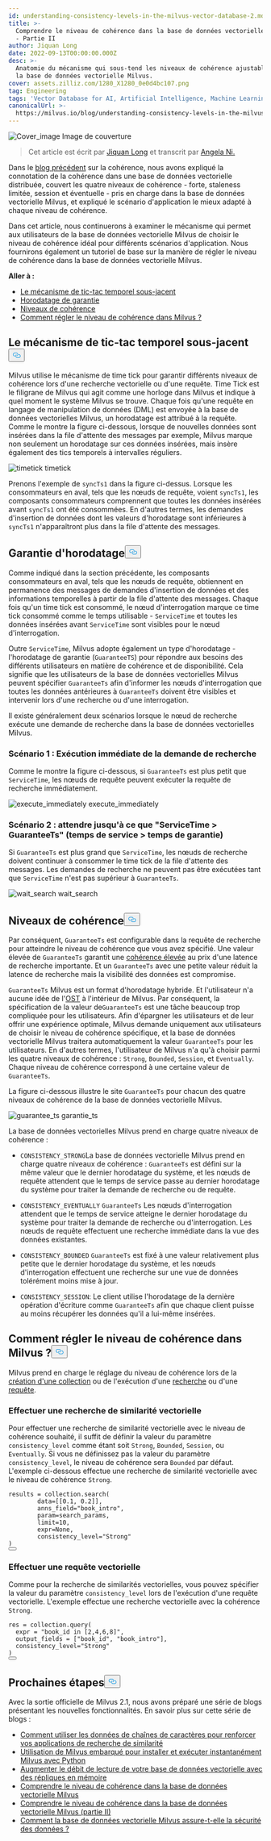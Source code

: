 ```yaml
---
id: understanding-consistency-levels-in-the-milvus-vector-database-2.md
title: >-
  Comprendre le niveau de cohérence dans la base de données vectorielles Milvus
  - Partie II
author: Jiquan Long
date: 2022-09-13T00:00:00.000Z
desc: >-
  Anatomie du mécanisme qui sous-tend les niveaux de cohérence ajustables dans
  la base de données vectorielle Milvus.
cover: assets.zilliz.com/1280_X1280_0e0d4bc107.png
tag: Engineering
tags: 'Vector Database for AI, Artificial Intelligence, Machine Learning'
canonicalUrl: >-
  https://milvus.io/blog/understanding-consistency-levels-in-the-milvus-vector-database-2.md
---
```

<p>
  
   <span class="img-wrapper"> <img translate="no" src="https://assets.zilliz.com/1280_X1280_0e0d4bc107.png" alt="Cover_image" class="doc-image" id="cover_image" />
   </span> <span class="img-wrapper"> <span>Image de couverture</span> </span></p>
<blockquote>
<p>Cet article est écrit par <a href="https://github.com/longjiquan">Jiquan Long</a> et transcrit par <a href="https://www.linkedin.com/in/yiyun-n-2aa713163/">Angela Ni.</a></p>
</blockquote>
<p>Dans le <a href="https://milvus.io/blog/understanding-consistency-levels-in-the-milvus-vector-database.md">blog précédent</a> sur la cohérence, nous avons expliqué la connotation de la cohérence dans une base de données vectorielle distribuée, couvert les quatre niveaux de cohérence - forte, staleness limitée, session et éventuelle - pris en charge dans la base de données vectorielle Milvus, et expliqué le scénario d'application le mieux adapté à chaque niveau de cohérence.</p>
<p>Dans cet article, nous continuerons à examiner le mécanisme qui permet aux utilisateurs de la base de données vectorielle Milvus de choisir le niveau de cohérence idéal pour différents scénarios d'application. Nous fournirons également un tutoriel de base sur la manière de régler le niveau de cohérence dans la base de données vectorielle Milvus.</p>
<p><strong>Aller à :</strong></p>
<ul>
<li><a href="#The-underlying-time-tick-mechanism">Le mécanisme de tic-tac temporel sous-jacent</a></li>
<li><a href="#Guarantee-timestamp">Horodatage de garantie</a></li>
<li><a href="#Consistency-levels">Niveaux de cohérence</a></li>
<li><a href="#How-to-tune-consistency-level-in-Milvus">Comment régler le niveau de cohérence dans Milvus ?</a></li>
</ul>
<h2 id="The-underlying-time-tick-mechanism" class="common-anchor-header">Le mécanisme de tic-tac temporel sous-jacent<button data-href="#The-underlying-time-tick-mechanism" class="anchor-icon" translate="no">
      <svg translate="no"
        aria-hidden="true"
        focusable="false"
        height="20"
        version="1.1"
        viewBox="0 0 16 16"
        width="16"
      >
        <path
          fill="#0092E4"
          fill-rule="evenodd"
          d="M4 9h1v1H4c-1.5 0-3-1.69-3-3.5S2.55 3 4 3h4c1.45 0 3 1.69 3 3.5 0 1.41-.91 2.72-2 3.25V8.59c.58-.45 1-1.27 1-2.09C10 5.22 8.98 4 8 4H4c-.98 0-2 1.22-2 2.5S3 9 4 9zm9-3h-1v1h1c1 0 2 1.22 2 2.5S13.98 12 13 12H9c-.98 0-2-1.22-2-2.5 0-.83.42-1.64 1-2.09V6.25c-1.09.53-2 1.84-2 3.25C6 11.31 7.55 13 9 13h4c1.45 0 3-1.69 3-3.5S14.5 6 13 6z"
        ></path>
      </svg>
    </button></h2><p>Milvus utilise le mécanisme de time tick pour garantir différents niveaux de cohérence lors d'une recherche vectorielle ou d'une requête. Time Tick est le filigrane de Milvus qui agit comme une horloge dans Milvus et indique à quel moment le système Milvus se trouve. Chaque fois qu'une requête en langage de manipulation de données (DML) est envoyée à la base de données vectorielles Milvus, un horodatage est attribué à la requête. Comme le montre la figure ci-dessous, lorsque de nouvelles données sont insérées dans la file d'attente des messages par exemple, Milvus marque non seulement un horodatage sur ces données insérées, mais insère également des tics temporels à intervalles réguliers.</p>
<p>
  
   <span class="img-wrapper"> <img translate="no" src="https://assets.zilliz.com/timetick_b395df9804.png" alt="timetick" class="doc-image" id="timetick" />
   </span> <span class="img-wrapper"> <span>timetick</span> </span></p>
<p>Prenons l'exemple de <code translate="no">syncTs1</code> dans la figure ci-dessus. Lorsque les consommateurs en aval, tels que les nœuds de requête, voient <code translate="no">syncTs1</code>, les composants consommateurs comprennent que toutes les données insérées avant <code translate="no">syncTs1</code> ont été consommées. En d'autres termes, les demandes d'insertion de données dont les valeurs d'horodatage sont inférieures à <code translate="no">syncTs1</code> n'apparaîtront plus dans la file d'attente des messages.</p>
<h2 id="Guarantee-Timestamp" class="common-anchor-header">Garantie d'horodatage<button data-href="#Guarantee-Timestamp" class="anchor-icon" translate="no">
      <svg translate="no"
        aria-hidden="true"
        focusable="false"
        height="20"
        version="1.1"
        viewBox="0 0 16 16"
        width="16"
      >
        <path
          fill="#0092E4"
          fill-rule="evenodd"
          d="M4 9h1v1H4c-1.5 0-3-1.69-3-3.5S2.55 3 4 3h4c1.45 0 3 1.69 3 3.5 0 1.41-.91 2.72-2 3.25V8.59c.58-.45 1-1.27 1-2.09C10 5.22 8.98 4 8 4H4c-.98 0-2 1.22-2 2.5S3 9 4 9zm9-3h-1v1h1c1 0 2 1.22 2 2.5S13.98 12 13 12H9c-.98 0-2-1.22-2-2.5 0-.83.42-1.64 1-2.09V6.25c-1.09.53-2 1.84-2 3.25C6 11.31 7.55 13 9 13h4c1.45 0 3-1.69 3-3.5S14.5 6 13 6z"
        ></path>
      </svg>
    </button></h2><p>Comme indiqué dans la section précédente, les composants consommateurs en aval, tels que les nœuds de requête, obtiennent en permanence des messages de demandes d'insertion de données et des informations temporelles à partir de la file d'attente des messages. Chaque fois qu'un time tick est consommé, le nœud d'interrogation marque ce time tick consommé comme le temps utilisable - <code translate="no">ServiceTime</code> et toutes les données insérées avant <code translate="no">ServiceTime</code> sont visibles pour le nœud d'interrogation.</p>
<p>Outre <code translate="no">ServiceTime</code>, Milvus adopte également un type d'horodatage - l'horodatage de garantie (<code translate="no">GuaranteeTS</code>) pour répondre aux besoins des différents utilisateurs en matière de cohérence et de disponibilité. Cela signifie que les utilisateurs de la base de données vectorielles Milvus peuvent spécifier <code translate="no">GuaranteeTs</code> afin d'informer les nœuds d'interrogation que toutes les données antérieures à <code translate="no">GuaranteeTs</code> doivent être visibles et intervenir lors d'une recherche ou d'une interrogation.</p>
<p>Il existe généralement deux scénarios lorsque le nœud de recherche exécute une demande de recherche dans la base de données vectorielles Milvus.</p>
<h3 id="Scenario-1-Execute-search-request-immediately" class="common-anchor-header">Scénario 1 : Exécution immédiate de la demande de recherche</h3><p>Comme le montre la figure ci-dessous, si <code translate="no">GuaranteeTs</code> est plus petit que <code translate="no">ServiceTime</code>, les nœuds de requête peuvent exécuter la requête de recherche immédiatement.</p>
<p>
  
   <span class="img-wrapper"> <img translate="no" src="https://assets.zilliz.com/execute_immediately_dd1913775d.png" alt="execute_immediately" class="doc-image" id="execute_immediately" />
   </span> <span class="img-wrapper"> <span>execute_immediately</span> </span></p>
<h3 id="Scenario-2-Wait-till-ServiceTime--GuaranteeTs" class="common-anchor-header">Scénario 2 : attendre jusqu'à ce que "ServiceTime &gt; GuaranteeTs" (temps de service &gt; temps de garantie)</h3><p>Si <code translate="no">GuaranteeTs</code> est plus grand que <code translate="no">ServiceTime</code>, les nœuds de recherche doivent continuer à consommer le time tick de la file d'attente des messages. Les demandes de recherche ne peuvent pas être exécutées tant que <code translate="no">ServiceTime</code> n'est pas supérieur à <code translate="no">GuaranteeTs</code>.</p>
<p>
  
   <span class="img-wrapper"> <img translate="no" src="https://assets.zilliz.com/wait_search_f09a2f6cf9.png" alt="wait_search" class="doc-image" id="wait_search" />
   </span> <span class="img-wrapper"> <span>wait_search</span> </span></p>
<h2 id="Consistency-Levels" class="common-anchor-header">Niveaux de cohérence<button data-href="#Consistency-Levels" class="anchor-icon" translate="no">
      <svg translate="no"
        aria-hidden="true"
        focusable="false"
        height="20"
        version="1.1"
        viewBox="0 0 16 16"
        width="16"
      >
        <path
          fill="#0092E4"
          fill-rule="evenodd"
          d="M4 9h1v1H4c-1.5 0-3-1.69-3-3.5S2.55 3 4 3h4c1.45 0 3 1.69 3 3.5 0 1.41-.91 2.72-2 3.25V8.59c.58-.45 1-1.27 1-2.09C10 5.22 8.98 4 8 4H4c-.98 0-2 1.22-2 2.5S3 9 4 9zm9-3h-1v1h1c1 0 2 1.22 2 2.5S13.98 12 13 12H9c-.98 0-2-1.22-2-2.5 0-.83.42-1.64 1-2.09V6.25c-1.09.53-2 1.84-2 3.25C6 11.31 7.55 13 9 13h4c1.45 0 3-1.69 3-3.5S14.5 6 13 6z"
        ></path>
      </svg>
    </button></h2><p>Par conséquent, <code translate="no">GuaranteeTs</code> est configurable dans la requête de recherche pour atteindre le niveau de cohérence que vous avez spécifié. Une valeur élevée de <code translate="no">GuaranteeTs</code> garantit une <a href="https://milvus.io/blog/understanding-consistency-levels-in-the-milvus-vector-database.md#Strong">cohérence élevée</a> au prix d'une latence de recherche importante. Et un <code translate="no">GuaranteeTs</code> avec une petite valeur réduit la latence de recherche mais la visibilité des données est compromise.</p>
<p><code translate="no">GuaranteeTs</code> Milvus est un format d'horodatage hybride. Et l'utilisateur n'a aucune idée de l'<a href="https://github.com/milvus-io/milvus/blob/master/docs/design_docs/20211214-milvus_hybrid_ts.md">OST</a> à l'intérieur de Milvus. Par conséquent, la spécification de la valeur de<code translate="no">GuaranteeTs</code> est une tâche beaucoup trop compliquée pour les utilisateurs. Afin d'épargner les utilisateurs et de leur offrir une expérience optimale, Milvus demande uniquement aux utilisateurs de choisir le niveau de cohérence spécifique, et la base de données vectorielle Milvus traitera automatiquement la valeur <code translate="no">GuaranteeTs</code> pour les utilisateurs. En d'autres termes, l'utilisateur de Milvus n'a qu'à choisir parmi les quatre niveaux de cohérence : <code translate="no">Strong</code>, <code translate="no">Bounded</code>, <code translate="no">Session</code>, et <code translate="no">Eventually</code>. Chaque niveau de cohérence correspond à une certaine valeur de <code translate="no">GuaranteeTs</code>.</p>
<p>La figure ci-dessous illustre le site <code translate="no">GuaranteeTs</code> pour chacun des quatre niveaux de cohérence de la base de données vectorielle Milvus.</p>
<p>
  
   <span class="img-wrapper"> <img translate="no" src="https://assets.zilliz.com/guarantee_ts_f4b3e119d3.png" alt="guarantee_ts" class="doc-image" id="guarantee_ts" />
   </span> <span class="img-wrapper"> <span>garantie_ts</span> </span></p>
<p>La base de données vectorielles Milvus prend en charge quatre niveaux de cohérence :</p>
<ul>
<li><p><code translate="no">CONSISTENCY_STRONG</code>La base de données vectorielle Milvus prend en charge quatre niveaux de cohérence : <code translate="no">GuaranteeTs</code> est défini sur la même valeur que le dernier horodatage du système, et les nœuds de requête attendent que le temps de service passe au dernier horodatage du système pour traiter la demande de recherche ou de requête.</p></li>
<li><p><code translate="no">CONSISTENCY_EVENTUALLY</code> <code translate="no">GuaranteeTs</code> Les nœuds d'interrogation attendent que le temps de service atteigne le dernier horodatage du système pour traiter la demande de recherche ou d'interrogation. Les nœuds de requête effectuent une recherche immédiate dans la vue des données existantes.</p></li>
<li><p><code translate="no">CONSISTENCY_BOUNDED</code> <code translate="no">GuaranteeTs</code> est fixé à une valeur relativement plus petite que le dernier horodatage du système, et les nœuds d'interrogation effectuent une recherche sur une vue de données tolérément moins mise à jour.</p></li>
<li><p><code translate="no">CONSISTENCY_SESSION</code>: Le client utilise l'horodatage de la dernière opération d'écriture comme <code translate="no">GuaranteeTs</code> afin que chaque client puisse au moins récupérer les données qu'il a lui-même insérées.</p></li>
</ul>
<h2 id="How-to-tune-consistency-level-in-Milvus" class="common-anchor-header">Comment régler le niveau de cohérence dans Milvus ?<button data-href="#How-to-tune-consistency-level-in-Milvus" class="anchor-icon" translate="no">
      <svg translate="no"
        aria-hidden="true"
        focusable="false"
        height="20"
        version="1.1"
        viewBox="0 0 16 16"
        width="16"
      >
        <path
          fill="#0092E4"
          fill-rule="evenodd"
          d="M4 9h1v1H4c-1.5 0-3-1.69-3-3.5S2.55 3 4 3h4c1.45 0 3 1.69 3 3.5 0 1.41-.91 2.72-2 3.25V8.59c.58-.45 1-1.27 1-2.09C10 5.22 8.98 4 8 4H4c-.98 0-2 1.22-2 2.5S3 9 4 9zm9-3h-1v1h1c1 0 2 1.22 2 2.5S13.98 12 13 12H9c-.98 0-2-1.22-2-2.5 0-.83.42-1.64 1-2.09V6.25c-1.09.53-2 1.84-2 3.25C6 11.31 7.55 13 9 13h4c1.45 0 3-1.69 3-3.5S14.5 6 13 6z"
        ></path>
      </svg>
    </button></h2><p>Milvus prend en charge le réglage du niveau de cohérence lors de la <a href="https://milvus.io/docs/v2.1.x/create_collection.md">création d'une collection</a> ou de l'exécution d'une <a href="https://milvus.io/docs/v2.1.x/search.md">recherche</a> ou d'une <a href="https://milvus.io/docs/v2.1.x/query.md">requête</a>.</p>
<h3 id="Conduct-a-vector-similarity-search" class="common-anchor-header">Effectuer une recherche de similarité vectorielle</h3><p>Pour effectuer une recherche de similarité vectorielle avec le niveau de cohérence souhaité, il suffit de définir la valeur du paramètre <code translate="no">consistency_level</code> comme étant soit <code translate="no">Strong</code>, <code translate="no">Bounded</code>, <code translate="no">Session</code>, ou <code translate="no">Eventually</code>. Si vous ne définissez pas la valeur du paramètre <code translate="no">consistency_level</code>, le niveau de cohérence sera <code translate="no">Bounded</code> par défaut. L'exemple ci-dessous effectue une recherche de similarité vectorielle avec le niveau de cohérence <code translate="no">Strong</code>.</p>
<pre><code translate="no">results = collection.search(
        data=[[0.1, 0.2]], 
        anns_field=<span class="hljs-string">&quot;book_intro&quot;</span>, 
        param=search_params, 
        <span class="hljs-built_in">limit</span>=10, 
        <span class="hljs-built_in">expr</span>=None,
        consistency_level=<span class="hljs-string">&quot;Strong&quot;</span>
)
<button class="copy-code-btn"></button></code></pre>
<h3 id="Conduct-a-vector-query" class="common-anchor-header">Effectuer une requête vectorielle</h3><p>Comme pour la recherche de similarités vectorielles, vous pouvez spécifier la valeur du paramètre <code translate="no">consistency_level</code> lors de l'exécution d'une requête vectorielle. L'exemple effectue une recherche vectorielle avec la cohérence <code translate="no">Strong</code>.</p>
<pre><code translate="no">res = collection.query(
  <span class="hljs-built_in">expr</span> = <span class="hljs-string">&quot;book_id in [2,4,6,8]&quot;</span>, 
  output_fields = [<span class="hljs-string">&quot;book_id&quot;</span>, <span class="hljs-string">&quot;book_intro&quot;</span>],
  consistency_level=<span class="hljs-string">&quot;Strong&quot;</span>
)
<button class="copy-code-btn"></button></code></pre>
<h2 id="Whats-next" class="common-anchor-header">Prochaines étapes<button data-href="#Whats-next" class="anchor-icon" translate="no">
      <svg translate="no"
        aria-hidden="true"
        focusable="false"
        height="20"
        version="1.1"
        viewBox="0 0 16 16"
        width="16"
      >
        <path
          fill="#0092E4"
          fill-rule="evenodd"
          d="M4 9h1v1H4c-1.5 0-3-1.69-3-3.5S2.55 3 4 3h4c1.45 0 3 1.69 3 3.5 0 1.41-.91 2.72-2 3.25V8.59c.58-.45 1-1.27 1-2.09C10 5.22 8.98 4 8 4H4c-.98 0-2 1.22-2 2.5S3 9 4 9zm9-3h-1v1h1c1 0 2 1.22 2 2.5S13.98 12 13 12H9c-.98 0-2-1.22-2-2.5 0-.83.42-1.64 1-2.09V6.25c-1.09.53-2 1.84-2 3.25C6 11.31 7.55 13 9 13h4c1.45 0 3-1.69 3-3.5S14.5 6 13 6z"
        ></path>
      </svg>
    </button></h2><p>Avec la sortie officielle de Milvus 2.1, nous avons préparé une série de blogs présentant les nouvelles fonctionnalités. En savoir plus sur cette série de blogs :</p>
<ul>
<li><a href="https://milvus.io/blog/2022-08-08-How-to-use-string-data-to-empower-your-similarity-search-applications.md">Comment utiliser les données de chaînes de caractères pour renforcer vos applications de recherche de similarité</a></li>
<li><a href="https://milvus.io/blog/embedded-milvus.md">Utilisation de Milvus embarqué pour installer et exécuter instantanément Milvus avec Python</a></li>
<li><a href="https://milvus.io/blog/in-memory-replicas.md">Augmenter le débit de lecture de votre base de données vectorielle avec des répliques en mémoire</a></li>
<li><a href="https://milvus.io/blog/understanding-consistency-levels-in-the-milvus-vector-database.md">Comprendre le niveau de cohérence dans la base de données vectorielle Milvus</a></li>
<li><a href="https://milvus.io/blog/understanding-consistency-levels-in-the-milvus-vector-database-2.md">Comprendre le niveau de cohérence dans la base de données vectorielle Milvus (partie II)</a></li>
<li><a href="https://milvus.io/blog/data-security.md">Comment la base de données vectorielle Milvus assure-t-elle la sécurité des données ?</a></li>
</ul>
